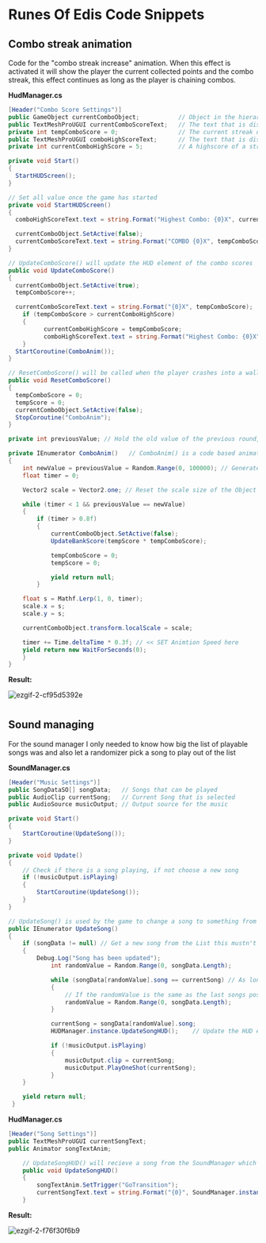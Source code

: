 # Runes Of Edis Code Snippets

## Combo streak animation
Code for the "combo streak increase" animation. When this effect is activated it will show the player the current collected points and the combo streak, this effect continues as long as the player is chaining combos.

**HudManager.cs**
```cs
[Header("Combo Score Settings")]
public GameObject currentComboObject;           // Object in the hierarchy for the combo HUD element
public TextMeshProUGUI currentComboScoreText;   // The text that is displayed for the current streak the player has
private int tempComboScore = 0;                 // The current streak of combos created because of a long drift/score session
public TextMeshProUGUI comboHighScoreText;      // The text that is displayed for the combo streak
private int currentComboHighScore = 5;          // A highscore of a streak the player can beat when he/she is drifting about 

private void Start()
{
  StartHUDScreen();
}

// Set all value once the game has started
private void StartHUDScreen()
{
  comboHighScoreText.text = string.Format("Highest Combo: {0}X", currentComboHighScore);

  currentComboObject.SetActive(false);
  currentComboScoreText.text = string.Format("COMBO {0}X", tempComboScore);
}

// UpdateComboScore() will update the HUD element of the combo scores
public void UpdateComboScore()
{
  currentComboObject.SetActive(true);
  tempComboScore++;

  currentComboScoreText.text = string.Format("{0}X", tempComboScore);
	if (tempComboScore > currentComboHighScore)
	{
		  currentComboHighScore = tempComboScore;
		  comboHighScoreText.text = string.Format("Highest Combo: {0}X", currentComboHighScore);
	}
  StartCoroutine(ComboAnim());
}

// ResetComboScore() will be called when the player crashes into a wall
public void ResetComboScore()
{
  tempComboScore = 0;
  tempScore = 0;
  currentComboObject.SetActive(false);
  StopCoroutine("ComboAnim");
}

private int previousValue; // Hold the old value of the previous round, this will stop the While loop for a short period

private IEnumerator ComboAnim()   // ComboAnim() is a code based animation that will show the combo streak shrink if the player doesn't perform a new combo 
{
	int newValue = previousValue = Random.Range(0, 100000); // Generate a random value between to large points
	float timer = 0;

	Vector2 scale = Vector2.one; // Reset the scale size of the Object back to 1,1 on XY-axis

	while (timer < 1 && previousValue == newValue)
	{
		if (timer > 0.8f)
		{
			currentComboObject.SetActive(false);
			UpdateBankScore(tempScore * tempComboScore);

			tempComboScore = 0;
			tempScore = 0;

			yield return null;
		}

	float s = Mathf.Lerp(1, 0, timer);
	scale.x = s;
	scale.y = s;

	currentComboObject.transform.localScale = scale;

	timer += Time.deltaTime * 0.3f; // << SET Animtion Speed here 
	yield return new WaitForSeconds(0);
	}
}
```

**Result:**

![ezgif-2-cf95d5392e](https://user-images.githubusercontent.com/78432932/162633026-c6bbad91-17dc-4e0a-889d-42ba4dac89a6.gif)

#

## Sound managing
For the sound manager I only needed to know how big the list of playable songs was and also let a randomizer pick a song to play out of the list

**SoundManager.cs**

```cs
[Header("Music Settings")]
public SongDataSO[] songData;	// Songs that can be played
public AudioClip currentSong;	// Current Song that is selected
public AudioSource musicOutput;	// Output source for the music

private void Start()
{
	StartCoroutine(UpdateSong());
}

private void Update()
{
	// Check if there is a song playing, if not choose a new song
  	if (!musicOutput.isPlaying)
  	{
	  	StartCoroutine(UpdateSong());
	}
}

// UpdateSong() is used by the game to change a song to something from a set Array
public IEnumerator UpdateSong()
{
	if (songData != null) // Get a new song from the List this mustn't be a song that is currently played and update the whole songNameText
  	{
	  	Debug.Log("Song has been updated");
    		int randomValue = Random.Range(0, songData.Length);

    		while (songData[randomValue].song == currentSong) // As long as the current picked song is the same as the only that just ended, pick a new one
    		{
	    		// If the randomValue is the same as the last songs position, the function will be restarted
      			randomValue = Random.Range(0, songData.Length);
    		}

    		currentSong = songData[randomValue].song;
    		HUDManager.instance.UpdateSongHUD();	// Update the HUD element that shows what song is currently being played

    		if (!musicOutput.isPlaying)
    		{
	    		musicOutput.clip = currentSong;
      			musicOutput.PlayOneShot(currentSong);
    		}
  	}

	yield return null;
 }
```

**HudManager.cs**
```cs
[Header("Song Settings")]
public TextMeshProUGUI currentSongText;
public Animator songTextAnim;

	// UpdateSongHUD() will recieve a song from the SoundManager which tells it to show the Player what kind of song is currently being played
	public void UpdateSongHUD()
	{
		songTextAnim.SetTrigger("GoTransition");
		currentSongText.text = string.Format("{0}", SoundManager.instance.currentSong.name);
	}
```

**Result:**

![ezgif-2-f76f30f6b9](https://user-images.githubusercontent.com/78432932/162633647-4b6d6ddf-2734-4b96-828f-126bbafd4848.gif)

#
